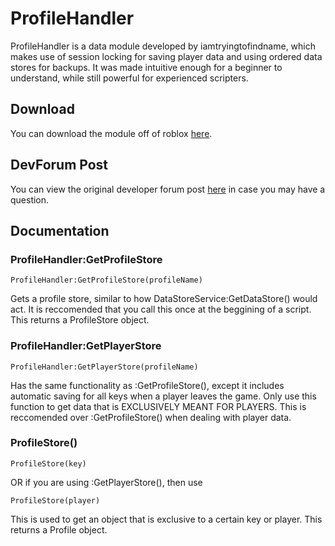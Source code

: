 # ProfileHandler

ProfileHandler is a data module developed by iamtryingtofindname, which makes use of session locking for saving player data and using ordered data stores for backups. It was made intuitive enough for a beginner to understand, while still powerful for experienced scripters.

## Download
You can download the module off of roblox [here](https://www.roblox.com/library/6478371036/ProfileHandler).

## DevForum Post
You can view the original developer forum post [here]() in case you may have a question.

## Documentation

### ProfileHandler:GetProfileStore
```
ProfileHandler:GetProfileStore(profileName)
```
Gets a profile store, similar to how DataStoreService:GetDataStore() would act. It is reccomended that you call this once at the beggining of a script. This returns a ProfileStore object.

### ProfileHandler:GetPlayerStore
```
ProfileHandler:GetPlayerStore(profileName)
```
Has the same functionality as :GetProfileStore(), except it includes automatic saving for all keys when a player leaves the game. Only use this function to get data that is EXCLUSIVELY MEANT FOR PLAYERS. This is reccomended over :GetProfileStore() when dealing with player data.

### ProfileStore()
```
ProfileStore(key)
```
OR if you are using :GetPlayerStore(), then use
```
ProfileStore(player)
```
This is used to get an object that is exclusive to a certain key or player. This returns a Profile object.

